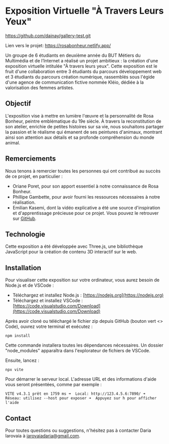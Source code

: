 # Exposition Virtuelle "À Travers Leurs Yeux"

https://github.com/dainay/gallery-test.git

Lien vers le projet:
https://rosabonheur.netlify.app/

Un groupe de 6 étudiants en deuxième année du BUT Métiers du Multimédia et de l’Internet a réalisé un projet ambitieux : la création d'une exposition virtuelle intitulée "À travers leurs yeux". Cette exposition est le fruit d'une collaboration entre 3 étudiants du parcours développement web et 3 étudiants du parcours création numérique, rassemblés sous l'égide d'une agence de communication fictive nommée Kléio, dédiée à la valorisation des femmes artistes.

## Objectif

L'exposition vise à mettre en lumière l'œuvre et la personnalité de Rosa Bonheur, peintre emblématique du 19e siècle. À travers la reconstitution de son atelier, enrichie de petites histoires sur sa vie, nous souhaitons partager la passion et le réalisme qui émanent de ses peintures d'animaux, montrant ainsi son attention aux détails et sa profonde compréhension du monde animal.

## Remerciements

Nous tenons à remercier toutes les personnes qui ont contribué au succès de ce projet, en particulier :

- Oriane Poret, pour son apport essentiel à notre connaissance de Rosa Bonheur.
- Phillipe Gambette, pour avoir fourni les ressources nécessaires à notre réalisation.
- Emilian Kasemi, dont la vidéo explicative a été une source d'inspiration et d'apprentissage précieuse pour ce projet. Vous pouvez le retrouver sur [GitHub](https://github.com/theringsofsaturn).

## Technologie

Cette exposition a été développée avec Three.js, une bibliothèque JavaScript pour la création de contenu 3D interactif sur le web.

## Installation

Pour visualiser cette exposition sur votre ordinateur, vous aurez besoin de Node.js et de VSCode :

- Téléchargez et installez Node.js : [https://nodejs.org](https://nodejs.org)
- Téléchargez et installez VSCode : [https://code.visualstudio.com/Download](https://code.visualstudio.com/Download)

Après avoir cloné ou téléchargé le fichier zip depuis GitHub (bouton vert <> Code), ouvrez votre terminal et exécutez :

 
`npm install`


Cette commande installera toutes les dépendances nécessaires. Un dossier "node_modules" apparaîtra dans l'explorateur de fichiers de VSCode.

Ensuite, lancez :

 
`npx vite`

Pour démarrer le serveur local. L'adresse URL et des informations d'aide vous seront présentées, comme par exemple :

`VITE v4.3.1 prêt en 1759 ms
➜  Local: http://123.4.5.6:7890/
➜  Réseau: utilisez --host pour exposer
➜  Appuyez sur h pour afficher l'aide`

## Contact
Pour toutes questions ou suggestions, n'hésitez pas à contacter Daria Iarovaia à iarovaiadaria@gmail.com.
